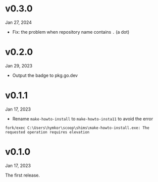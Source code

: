 v0.3.0
======
Jan 27, 2024

- Fix: the problem when repository name contains `.` (a dot)

v0.2.0
=======
Jan 29, 2023

- Output the badge to pkg.go.dev

v0.1.1
=======
Jan 17, 2023

- Rename `make-howto-install` to `make-howto-insta11` to avoid the error 

``` 
fork/exec C:\Users\hymkor\scoop\shims\make-howto-install.exe: The requested operation requires elevation
```

v0.1.0
=======
Jan 17, 2023

The first release.

